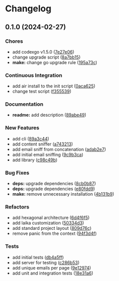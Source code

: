 # Changelog

## 0.1.0 (2024-02-27)

### Chores

- add codexgo v1.5.0 ([7e27e06](https://github.com/bastean/laika/commit/7e27e06f85006d49b31f2fe730497ae4cd47e0af))
- change upgrade script ([8a7bb15](https://github.com/bastean/laika/commit/8a7bb15e5284c60ed46e5d16c4d9515ca57c5b34))
- **make:** change go upgrade rule ([195a73c](https://github.com/bastean/laika/commit/195a73cb5b587417f720a87cab3e4f300ae04209))

### Continuous Integration

- add air install to the init script ([0aca625](https://github.com/bastean/laika/commit/0aca625600f7eac4bf9a2660bea25ae9a4e479e6))
- change test script ([f355539](https://github.com/bastean/laika/commit/f35553926f42b68b10b958c6c8e675e8936c508a))

### Documentation

- **readme:** add description ([89abe49](https://github.com/bastean/laika/commit/89abe49628af60c955b31c3b7ff4bc6e452ecac8))

### New Features

- add cli ([89a3c44](https://github.com/bastean/laika/commit/89a3c4497edbaa507a54ebb12e4080050518def6))
- add content sniffer ([a743213](https://github.com/bastean/laika/commit/a743213fc964d2a27b9b12c7d4052045c01c266b))
- add email sniff from concatenation ([adab2e7](https://github.com/bastean/laika/commit/adab2e7c59a7471f1c5400b2cbd4c350d6bda173))
- add initial email sniffing ([9c9b3ca](https://github.com/bastean/laika/commit/9c9b3ca667c317501d006e496f965ecdded1498b))
- add library ([c98c49b](https://github.com/bastean/laika/commit/c98c49ba05654e37a653476262cb8abe11a17a74))

### Bug Fixes

- **deps:** upgrade dependencies ([8cb0b87](https://github.com/bastean/laika/commit/8cb0b872188037f9fcb4058c0be52c052d2556ad))
- **deps:** upgrade dependencies ([e80fdd9](https://github.com/bastean/laika/commit/e80fdd916f2ea1364b29a834473c13198145c721))
- **make:** remove unnecessary installation ([4b131b9](https://github.com/bastean/laika/commit/4b131b92347861b06bffdf668d1c0c52909bd20f))

### Refactors

- add hexagonal architecture ([6d4f6f5](https://github.com/bastean/laika/commit/6d4f6f546512f9e83c2b493b6a8e2c77413efbb8))
- add laika customization ([50334d3](https://github.com/bastean/laika/commit/50334d3e7bb99251426b68aa749ce4d6d59a5087))
- add standard project layout ([809d76c](https://github.com/bastean/laika/commit/809d76c61073b401876b6f06f5e25e5bfae2ecfd))
- remove panic from the context ([94f3d4f](https://github.com/bastean/laika/commit/94f3d4f8bd037d535a9bf491414e8a5b18ce4767))

### Tests

- add initial tests ([db4a5ff](https://github.com/bastean/laika/commit/db4a5fff040182e04b7489627da087b6967f242d))
- add server for testing ([c286b53](https://github.com/bastean/laika/commit/c286b532de64964daa69b99f6f8e50e8bee1a04e))
- add unique emails per page ([9e12974](https://github.com/bastean/laika/commit/9e129748d4925d9e22480dfeb2222e039a89be6c))
- add unit and integration tests ([18e31a6](https://github.com/bastean/laika/commit/18e31a6f3a5fe614810c7ac9f05dad9d9be6bfba))
